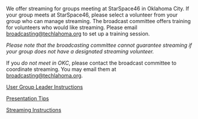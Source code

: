 We offer streaming for groups meeting at StarSpace46 in Oklahoma City. If your group meets at StarSpace46, please select a volunteer from your group who can manage streaming. The broadcast committee offers training for volunteers who would like streaming. Please email broadcasting@techlahoma.org to set up a training session.

*Please note that the broadcasting committee _cannot_ guarantee streaming if your group does not have a designated streaming volunteer.*

If you *do not meet in OKC*, please contact the broadcast committee to coordinate streaming. You may email them at broadcasting@techlahoma.org.

[User Group Leader Instructions](https://github.com/techlahoma/broadcasting/blob/master/Presenting/User-Group-Leader-Instructions.md)

[Presentation Tips](https://github.com/techlahoma/broadcasting/blob/master/Presenting/Presentation-Tips.md)

[Streaming Instructions](https://github.com/techlahoma/broadcasting/blob/master/Streaming/Streaming-Instructions.md)
